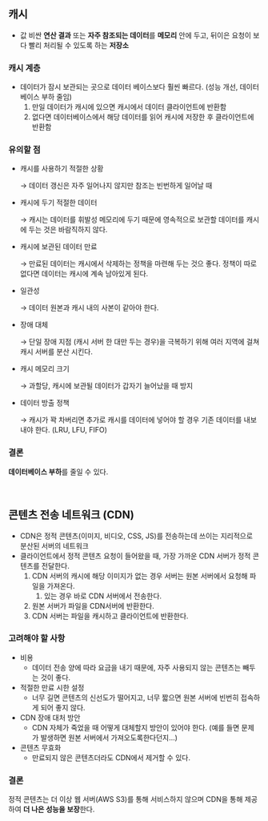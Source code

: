 ## 캐시

- 값 비싼 **연산 결과** 또는 **자주 참조되는 데이터**를 **메모리** 안에 두고, 뒤이은 요청이 보다 빨리 처리될 수 있도록 하는 **저장소**

### 캐시 계층

- 데이터가 잠시 보관되는 곳으로 데이터 베이스보다 훨씬 빠르다. (성능 개선, 데이터베이스 부하 줄임)
    1. 만일 데이터가 캐시에 있으면 캐시에서 데이터 클라이언트에 반환함 
    2. 없다면 데이터베이스에서 해당 데이터를 읽어 캐시에 저장한 후 클라이언트에 반환함

### 유의할 점

- 캐시를 사용하기 적절한 상황
    
    → 데이터 갱신은 자주 일어나지 않지만 참조는 빈번하게 일어날 때 
    
- 캐시에 두기 적절한 데이터
    
    → 캐시는 데이터를 휘발성 메모리에 두기 때문에 영속적으로 보관할 데이터를 캐시에 두는 것은 바람직하지 않다.
    
- 캐시에 보관된 데이터 만료
    
    → 만료된 데이터는 캐시에서 삭제하는 정책을 마련해 두는 것으 좋다. 정책이 따로 없다면 데이터는 캐시에 계속 남아있게 된다.
    
- 일관성
    
    → 데이터 원본과 캐시 내의 사본이 같아야 한다.
    
- 장애 대체
    
    → 단일 장애 지점 (캐시 서버 한 대만 두는 경우)을 극복하기 위해 여러 지역에 걸쳐 캐시 서버를 분산 시킨다.
    
- 캐시 메모리 크기
    
    → 과할당, 캐시에 보관될 데이터가 갑자기 늘어났을 때 방지
    
- 데이터 방출 정책
    
    → 캐시가 꽉 차버리면 추가로 캐시를 데이터에 넣어야 할 경우 기존 데이터를 내보내야 한다. (LRU, LFU, FIFO)
    

### 결론

**데이터베이스 부하**를 줄일 수 있다.

<br />

## 콘텐츠 전송 네트워크 (CDN)

- CDN은 정적 콘텐츠(이미지, 비디오, CSS, JS)를 전송하는데 쓰이는 지리적으로 분산된 서버의 네트워크
- 클라이언트에서 정적 콘텐츠 요청이 들어왔을 때, 가장 가까운 CDN 서버가 정적 콘텐츠를 전달한다.
    1. CDN 서버의 캐시에 해당 이미지가 없는 경우 서버는 원본 서버에서 요청해 파일을 가져온다.
        1. 있는 경우 바로 CDN 서버에서 전송한다.
    2. 원본 서버가 파일을 CDN서버에 반환한다. 
    3. CDN 서버는 파일을 캐시하고 클라이언트에 반환한다.

### 고려해야 할 사항

- 비용
    - 데이터 전송 양에 따라 요금을 내기 때문에, 자주 사용되지 않는 콘텐츠는 빼두는 것이 좋다.
- 적절한 만료 시한 설정
    - 너무 길면 콘텐츠의 신선도가 떨어지고, 너무 짧으면 원본 서버에 빈번히 접속하게 되어 좋지 않다.
- CDN 장애 대처 방안
    - CDN 자체가 죽었을 때 어떻게 대체할지 방안이 있어야 한다. (예를 들면 문제가 발생하면 원본 서버에서 가져오도록한다던지…)
- 콘텐츠 무효화
    - 만료되지 않은 콘텐츠더라도 CDN에서 제거할 수 있다.

### 결론

정적 콘텐츠는 더 이상 웹 서버(AWS S3)를 통해 서비스하지 않으며 CDN을 통해 제공하여 **더 나은 성능을 보장**한다.
